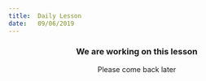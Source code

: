 ```yaml
---
title:  Daily Lesson
date:   09/06/2019
---
```


### <center>We are working on this lesson</center>
<center>Please come back later</center>